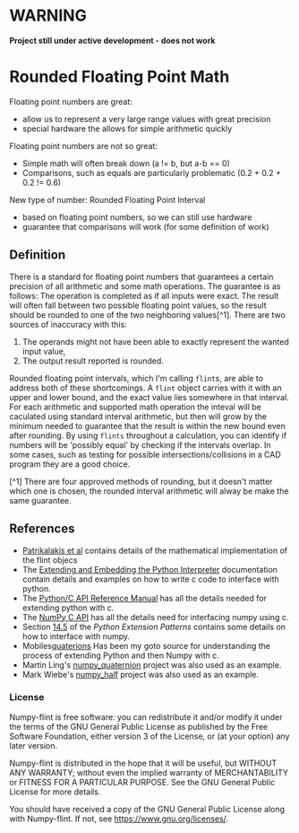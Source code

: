 # WARNING
**Project still under active development - does not work**

# Rounded Floating Point Math

Floating point numbers are great:
+ allow us to represent a very large range values with great precision
+ special hardware the allows for simple arithmetic quickly

Floating point numbers are not so great:
- Simple math will often break down (a != b, but a-b == 0)
- Comparisons, such as equals are particularly problematic (0.2 + 0.2 + 0.2 != 0.6)

New type of number: Rounded Floating Point Interval
- based on floating point numbers, so we can still use hardware
- guarantee that comparisons will work (for some definition of work)

## Definition

There is a standard for floating point numbers that guarantees a certain precision of all arithmetic and some math operations. The guarantee is as follows: The operation is completed as if all inputs were exact. The result will often fall between two possible floating point values, so the result should be rounded to one of the two neighboring values[^1]. There are two sources of inaccuracy with this:
1. The operands might not have been able to exactly represent the wanted input value,
2. The output result reported is rounded.

Rounded floating point intervals, which I'm calling `flint`s, are able to address both of these shortcomings. A `flint` object carries with it with an upper and lower bound, and the exact value lies somewhere in that interval. For each arithmetic and supported math operation the inteval will be caculated using standard interval arithmetic, but then  will grow by the minimum needed to guarantee that the result is within the new bound even after rounding. By using `flints` throughout a calculation, you can identify if numbers will be 'possibly equal' by checking if the intervals overlap. In some cases, such as testing for possible intersections/collisions in a CAD program they are a good choice.

[^1] There are four approved methods of rounding, but it doesn't matter which one is chosen, the rounded interval arithmetic will alway be make the same guarantee.

## References

* [Patrikalakis et al](https://web.mit.edu/hyperbook/Patrikalakis-Maekawa-Cho/node46.html) contains details of the mathematical implementation of the flint objecs
* The [Extending and Embedding the Python Interpreter](https://docs.python.org/3/extending/index.html) documentation contain details and examples on how to write c code to interface with python.
* The [Python/C API Reference Manual](https://docs.python.org/3/c-api/index.html) has all the details needed for extending python with c.
* The [NumPy C API](https://numpy.org/doc/stable/reference/c-api/index.html) has all the details need for interfacing numpy using c.
* Section [14.5](https://pythonextensionpatterns.readthedocs.io/en/latest/cpp_and_numpy.html) of the _Python Extension Patterns_ contains some details on how to interface with numpy.
* Mobiles[quaterions](https://github.com/moble/quaternion) Has been my goto source for understanding the process of extending Python and then Numpy with c.
* Martin Ling's [numpy_quaternion](https://github.com/martinling/numpy_quaternion) project was also used as an example.
* Mark Wiebe's [numpy_half](https://github.com/mwiebe/numpy_half) project was also used as an example.

### License

Numpy-flint is free software: you can redistribute it and/or modify it under the terms
of the GNU General Public License as published by the Free Software Foundation, either
version 3 of the License, or (at your option) any later version.

Numpy-flint is distributed in the hope that it will be useful, but WITHOUT ANY WARRANTY; without even the implied warranty of MERCHANTABILITY or FITNESS FOR A PARTICULAR PURPOSE. See the GNU General Public License for more details.

You should have received a copy of the GNU General Public License along with Numpy-flint. If not, see <https://www.gnu.org/licenses/>.